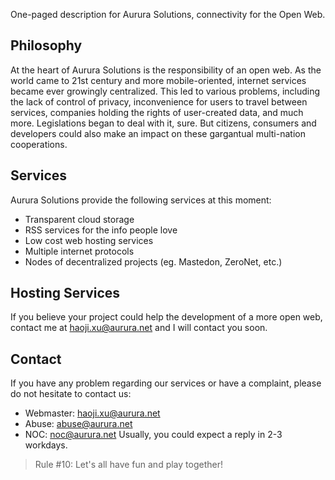One-paged description for Aurura Solutions, connectivity for the Open Web.

## Philosophy
At the heart of Aurura Solutions is the responsibility of an open web. As the world came to 21st century and more mobile-oriented, internet services became ever growingly centralized. This led to various problems, including the lack of control of privacy, inconvenience for users to travel between services, companies holding the rights of user-created data, and much more. Legislations began to deal with it, sure. But citizens, consumers and developers could also make an impact on these gargantual multi-nation cooperations. 

## Services
Aurura Solutions provide the following services at this moment:
- Transparent cloud storage
- RSS services for the info people love
- Low cost web hosting services
- Multiple internet protocols
- Nodes of decentralized projects (eg. Mastedon, ZeroNet, etc.)

## Hosting Services
If you believe your project could help the development of a more open web, contact me at haoji.xu@aurura.net and I will contact you soon.

## Contact
If you have any problem regarding our services or have a complaint, please do not hesitate to contact us:
* Webmaster: haoji.xu@aurura.net
* Abuse: abuse@aurura.net
* NOC: noc@aurura.net
Usually, you could expect a reply in 2-3 workdays.

> Rule #10: Let's all have fun and play together!
